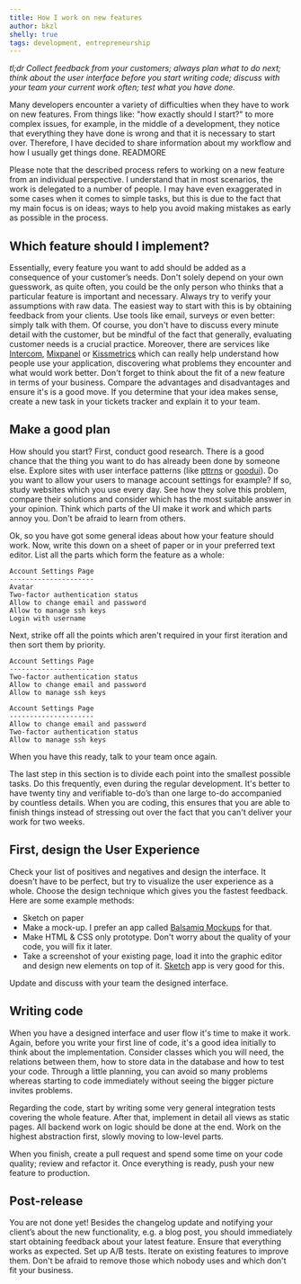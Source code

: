 ```yaml
---
title: How I work on new features
author: bkzl
shelly: true
tags: development, entrepreneurship
---
```


*tl;dr Collect feedback from your customers; always plan what to do next; think about the user interface before you start writing code; discuss with your team your current work often; test what you have done.*

Many developers encounter a variety of difficulties when they have to work on new features. From things like: "how exactly should I start?" to more complex issues, for example, in the middle of a development, they notice that everything they have done is wrong and that it is necessary to start over. Therefore, I have decided to share information about my workflow and how I usually get things done. READMORE

Please note that the described process refers to working on a new feature from an individual perspective. I understand that in most scenarios, the work is delegated to a number of people. I may have even exaggerated in some cases when it comes to simple tasks, but this is due to the fact that my main focus is on ideas; ways to help you avoid making mistakes as early as possible in the process.

## Which feature should I implement?

Essentially, every feature you want to add should be added as a consequence of your customer’s needs. Don't solely depend on your own guesswork, as quite often, you could be the only person who thinks that a particular feature is important and necessary. Always try to verify your assumptions with raw data. The easiest way to start with this is by obtaining feedback from your clients. Use tools like email, surveys or even better: simply talk with them. Of course, you don't have to discuss every minute detail with the customer, but be mindful of the fact that generally, evaluating customer needs is a crucial practice. Moreover, there are services like [Intercom][intercom], [Mixpanel][mixpanel] or [Kissmetrics][kissmetrics] which can really help understand how people use your application, discovering what problems they encounter and what would work better. Don't forget to think about the fit of a new feature in terms of your business. Compare the advantages and disadvantages and ensure it's is a good move. If you determine that your idea makes sense, create a new task in your tickets tracker and explain it to your team.

## Make a good plan

How should you start? First, conduct good research. There is a good chance that the thing you want to do has already been done by someone else. Explore sites with user interface patterns (like [pttrns][pttrns] or [goodui][goodui]). Do you want to allow your users to manage account settings for example? If so, study websites which you use every day. See how they solve this problem, compare their solutions and consider which has the most suitable answer in your opinion. Think which parts of the UI make it work and which parts annoy you. Don't be afraid to learn from others.

Ok, so you have got some general ideas about how your feature should work. Now, write this down on a sheet of paper or in your preferred text editor. List all the parts which form the feature as a whole:

```
Account Settings Page
---------------------
Avatar
Two-factor authentication status
Allow to change email and password
Allow to manage ssh keys
Login with username
```

Next, strike off all the points which aren't required in your first iteration and then sort them by priority.

```
Account Settings Page
---------------------
Two-factor authentication status
Allow to change email and password
Allow to manage ssh keys
```

```
Account Settings Page
---------------------
Allow to change email and password
Two-factor authentication status
Allow to manage ssh keys
```

When you have this ready, talk to your team once again.

The last step in this section is to divide each point into the smallest possible tasks. Do this frequently, even during the regular development. It's better to have twenty tiny and verifiable to-do’s than one large to-do accompanied by countless details. When you are coding, this ensures that you are able to finish things instead of stressing out over the fact that you can't deliver your work for two weeks.

## First, design the User Experience

Check your list of positives and negatives and design the interface. It doesn't have to be perfect, but try to visualize the user experience as a whole. Choose the design technique which gives you the fastest feedback. Here are some example methods:

- Sketch on paper
- Make a mock-up. I prefer an app called [Balsamiq Mockups][balsamiq-mockups] for that.
- Make HTML & CSS only prototype. Don't worry about the quality of your code, you will fix it later.
- Take a screenshot of your existing page, load it into the graphic editor and design new elements on top of it. [Sketch][sketch] app is very good for this.

Update and discuss with your team the designed interface.

## Writing code

When you have a designed interface and user flow it's time to make it work. Again, before you write your first line of code, it's a good idea initially to think about the implementation. Consider classes which you will need, the relations between them, how to store data in the database and how to test your code. Through a little planning, you can avoid so many problems whereas starting to code immediately without seeing the bigger picture invites problems.

Regarding the code, start by writing some very general integration tests covering the whole feature. After that, implement in detail all views as static pages. All backend work on logic should be done at the end. Work on the highest abstraction first, slowly moving to low-level parts.

When you finish, create a pull request and spend some time on your code quality; review and refactor it. Once everything is ready, push your new feature to production.

## Post-release

You are not done yet! Besides the changelog update and notifying your client’s about the new functionality, e.g. a blog post, you should immediately start obtaining feedback about your latest feature. Ensure that everything works as expected. Set up A/B tests. Iterate on existing features to improve them. Don't be afraid to remove those which nobody uses and which don't fit your business.

[intercom]: https://www.intercom.io
[mixpanel]: https://mixpanel.com
[kissmetrics]: https://www.kissmetrics.com/
[pttrns]: http://pttrns.com/
[goodui]: https://www.goodui.org/
[balsamiq-mockups]: https://balsamiq.com/products/mockups/
[sketch]: http://bohemiancoding.com/sketch/
